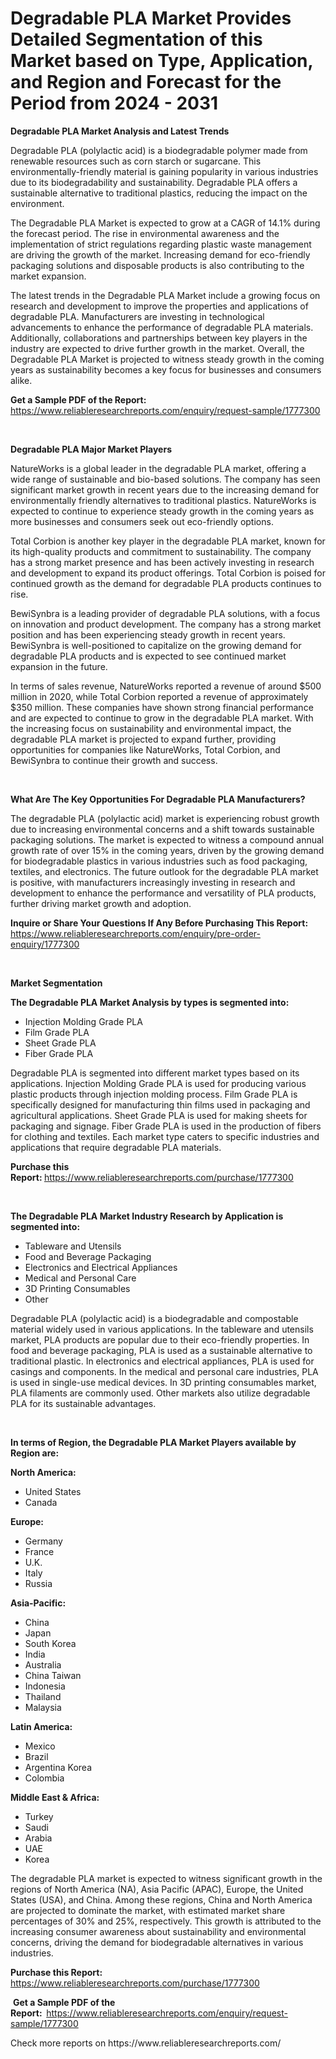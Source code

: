 <p><h1>Degradable PLA Market Provides Detailed Segmentation of this Market based on Type, Application, and Region and Forecast for the Period from 2024 - 2031</h1></p><p><strong>Degradable PLA Market Analysis and Latest Trends</strong></p>
<p><p>Degradable PLA (polylactic acid) is a biodegradable polymer made from renewable resources such as corn starch or sugarcane. This environmentally-friendly material is gaining popularity in various industries due to its biodegradability and sustainability. Degradable PLA offers a sustainable alternative to traditional plastics, reducing the impact on the environment.</p><p>The Degradable PLA Market is expected to grow at a CAGR of 14.1% during the forecast period. The rise in environmental awareness and the implementation of strict regulations regarding plastic waste management are driving the growth of the market. Increasing demand for eco-friendly packaging solutions and disposable products is also contributing to the market expansion.</p><p>The latest trends in the Degradable PLA Market include a growing focus on research and development to improve the properties and applications of degradable PLA. Manufacturers are investing in technological advancements to enhance the performance of degradable PLA materials. Additionally, collaborations and partnerships between key players in the industry are expected to drive further growth in the market. Overall, the Degradable PLA Market is projected to witness steady growth in the coming years as sustainability becomes a key focus for businesses and consumers alike.</p></p>
<p><strong>Get a Sample PDF of the Report:&nbsp;</strong> <a href="https://www.reliableresearchreports.com/enquiry/request-sample/1777300">https://www.reliableresearchreports.com/enquiry/request-sample/1777300</a></p>
<p>&nbsp;</p>
<p><strong>Degradable PLA Major Market Players</strong></p>
<p><p>NatureWorks is a global leader in the degradable PLA market, offering a wide range of sustainable and bio-based solutions. The company has seen significant market growth in recent years due to the increasing demand for environmentally friendly alternatives to traditional plastics. NatureWorks is expected to continue to experience steady growth in the coming years as more businesses and consumers seek out eco-friendly options.</p><p>Total Corbion is another key player in the degradable PLA market, known for its high-quality products and commitment to sustainability. The company has a strong market presence and has been actively investing in research and development to expand its product offerings. Total Corbion is poised for continued growth as the demand for degradable PLA products continues to rise.</p><p>BewiSynbra is a leading provider of degradable PLA solutions, with a focus on innovation and product development. The company has a strong market position and has been experiencing steady growth in recent years. BewiSynbra is well-positioned to capitalize on the growing demand for degradable PLA products and is expected to see continued market expansion in the future.</p><p>In terms of sales revenue, NatureWorks reported a revenue of around $500 million in 2020, while Total Corbion reported a revenue of approximately $350 million. These companies have shown strong financial performance and are expected to continue to grow in the degradable PLA market. With the increasing focus on sustainability and environmental impact, the degradable PLA market is projected to expand further, providing opportunities for companies like NatureWorks, Total Corbion, and BewiSynbra to continue their growth and success.</p></p>
<p>&nbsp;</p>
<p><strong>What Are The Key Opportunities For Degradable PLA Manufacturers?</strong></p>
<p><p>The degradable PLA (polylactic acid) market is experiencing robust growth due to increasing environmental concerns and a shift towards sustainable packaging solutions. The market is expected to witness a compound annual growth rate of over 15% in the coming years, driven by the growing demand for biodegradable plastics in various industries such as food packaging, textiles, and electronics. The future outlook for the degradable PLA market is positive, with manufacturers increasingly investing in research and development to enhance the performance and versatility of PLA products, further driving market growth and adoption.</p></p>
<p><strong>Inquire or Share Your Questions If Any Before Purchasing This Report:</strong> <a href="https://www.reliableresearchreports.com/enquiry/pre-order-enquiry/1777300">https://www.reliableresearchreports.com/enquiry/pre-order-enquiry/1777300</a></p>
<p>&nbsp;</p>
<p><strong>Market Segmentation</strong></p>
<p><strong>The Degradable PLA Market Analysis by types is segmented into:</strong></p>
<p><ul><li>Injection Molding Grade PLA</li><li>Film Grade PLA</li><li>Sheet Grade PLA</li><li>Fiber Grade PLA</li></ul></p>
<p><p>Degradable PLA is segmented into different market types based on its applications. Injection Molding Grade PLA is used for producing various plastic products through injection molding process. Film Grade PLA is specifically designed for manufacturing thin films used in packaging and agricultural applications. Sheet Grade PLA is used for making sheets for packaging and signage. Fiber Grade PLA is used in the production of fibers for clothing and textiles. Each market type caters to specific industries and applications that require degradable PLA materials.</p></p>
<p><strong>Purchase this Report:&nbsp;</strong><a href="https://www.reliableresearchreports.com/purchase/1777300">https://www.reliableresearchreports.com/purchase/1777300</a></p>
<p>&nbsp;</p>
<p><strong>The Degradable PLA Market Industry Research by Application is segmented into:</strong></p>
<p><ul><li>Tableware and Utensils</li><li>Food and Beverage Packaging</li><li>Electronics and Electrical Appliances</li><li>Medical and Personal Care</li><li>3D Printing Consumables</li><li>Other</li></ul></p>
<p><p>Degradable PLA (polylactic acid) is a biodegradable and compostable material widely used in various applications. In the tableware and utensils market, PLA products are popular due to their eco-friendly properties. In food and beverage packaging, PLA is used as a sustainable alternative to traditional plastic. In electronics and electrical appliances, PLA is used for casings and components. In the medical and personal care industries, PLA is used in single-use medical devices. In 3D printing consumables market, PLA filaments are commonly used. Other markets also utilize degradable PLA for its sustainable advantages.</p></p>
<p>&nbsp;</p>
<p><strong>In terms of Region, the Degradable PLA Market Players available by Region are:</strong></p>
<p>
    <p> <strong> North America: </strong>
        <ul>
            <li>United States</li>
            <li>Canada</li>
        </ul>
        </p> 
    <p> <strong> Europe: </strong>
        <ul>
            <li>Germany</li>
            <li>France</li>
            <li>U.K.</li>
            <li>Italy</li>
            <li>Russia</li>
        </ul>
        </p> 
    <p> <strong> Asia-Pacific: </strong>
        <ul>
            <li>China</li>
            <li>Japan</li>
            <li>South Korea</li>
            <li>India</li>
            <li>Australia</li>
            <li>China Taiwan</li>
            <li>Indonesia</li>
            <li>Thailand</li>
            <li>Malaysia</li>
        </ul>
        </p> 
    <p> <strong> Latin America: </strong>
        <ul>
            <li>Mexico</li>
            <li>Brazil</li>
            <li>Argentina Korea</li>
            <li>Colombia</li>
        </ul>
        </p> 
    <p> <strong> Middle East & Africa: </strong>
        <ul>
            <li>Turkey</li>
            <li>Saudi</li>
            <li>Arabia</li>
            <li>UAE</li>
            <li>Korea</li>
        </ul>
    </p>
    </p>
<p><p>The degradable PLA market is expected to witness significant growth in the regions of North America (NA), Asia Pacific (APAC), Europe, the United States (USA), and China. Among these regions, China and North America are projected to dominate the market, with estimated market share percentages of 30% and 25%, respectively. This growth is attributed to the increasing consumer awareness about sustainability and environmental concerns, driving the demand for biodegradable alternatives in various industries.</p></p>
<p><strong>Purchase this Report: </strong><a href="https://www.reliableresearchreports.com/purchase/1777300">https://www.reliableresearchreports.com/purchase/1777300</a></p>
<p>&nbsp;<strong>Get a Sample PDF of the Report:&nbsp;&nbsp;</strong><a href="https://www.reliableresearchreports.com/enquiry/request-sample/1777300">https://www.reliableresearchreports.com/enquiry/request-sample/1777300</a></p>
<p><strong></strong></p>
<p>Check more reports on https://www.reliableresearchreports.com/</p>